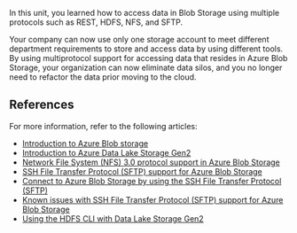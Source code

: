 In this unit, you learned how to access data in Blob Storage using multiple protocols such as REST, HDFS, NFS, and SFTP.

Your company can now use only one storage account to meet different department requirements to store and access data by using different tools. By using multiprotocol support for accessing data that resides in Azure Blob Storage, your organization can now eliminate data silos, and you no longer need to refactor the data prior moving to the cloud.

## References

For more information, refer to the following articles:

- [Introduction to Azure Blob storage](/azure/storage/blobs/storage-blobs-introduction)
- [Introduction to Azure Data Lake Storage Gen2](/azure/storage/blobs/data-lake-storage-introduction)
- [Network File System (NFS) 3.0 protocol support in Azure Blob Storage](/azure/storage/blobs/network-file-system-protocol-support)
- [SSH File Transfer Protocol (SFTP) support for Azure Blob Storage](/azure/storage/blobs/secure-file-transfer-protocol-support)
- [Connect to Azure Blob Storage by using the SSH File Transfer Protocol (SFTP)](/azure/storage/blobs/secure-file-transfer-protocol-support-how-to)
- [Known issues with SSH File Transfer Protocol (SFTP) support for Azure Blob Storage](/azure/storage/blobs/secure-file-transfer-protocol-known-issues)
- [Using the HDFS CLI with Data Lake Storage Gen2](/azure/storage/blobs/data-lake-storage-use-hdfs-data-lake-storage)
